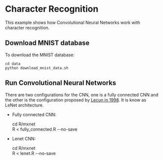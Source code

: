 # Character Recognition

This example shows how Convolutional Neural Networks work with character recognition.

## Download MNIST database

To download the MNIST database:

    cd data
    python download_mnist_data.sh

## Run Convolutional Neural Networks

There are two configurations for the CNN, one is a fully connected CNN and the other is the configuration proposed by [Lecun in 1998](http://yann.lecun.com/exdb/publis/pdf/lecun-98.pdf). It is know as LeNet architecture.

* Fully connected CNN:
    
    cd R/mxnet  
    R < fully_connected.R --no-save  

* Lenet CNN:

    cd R/mxnet  
    R < lenet.R --no-save  